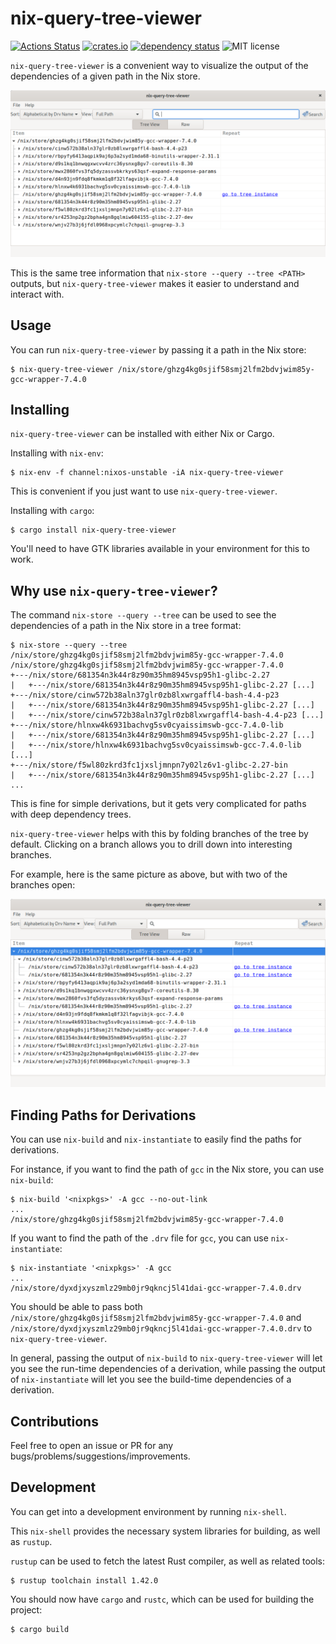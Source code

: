 # nix-query-tree-viewer

[![Actions Status](https://github.com/cdepillabout/nix-query-tree-viewer/workflows/Test/badge.svg)](https://github.com/cdepillabout/nix-query-tree-viewer/actions)
[![crates.io](https://img.shields.io/crates/v/nix-query-tree-viewer.svg)](https://crates.io/crates/nix-query-tree-viewer)
[![dependency status](https://deps.rs/repo/github/cdepillabout/nix-query-tree-viewer/status.svg)](https://deps.rs/repo/github/cdepillabout/nix-query-tree-viewer)
![MIT license](https://img.shields.io/badge/license-MIT-blue.svg)

`nix-query-tree-viewer` is a convenient way to visualize the output of
the dependencies of a given path in the Nix store.

![image of nix-query-tree-viewer](./imgs/screenshot.png)

This is the same tree information that `nix-store --query --tree <PATH>` outputs,
but `nix-query-tree-viewer` makes it easier to understand and interact with.

## Usage

You can run `nix-query-tree-viewer` by passing it a path in the Nix store:

```console
$ nix-query-tree-viewer /nix/store/ghzg4kg0sjif58smj2lfm2bdvjwim85y-gcc-wrapper-7.4.0
```

## Installing

`nix-query-tree-viewer` can be installed with either Nix or Cargo.

Installing with `nix-env`:

```console
$ nix-env -f channel:nixos-unstable -iA nix-query-tree-viewer
```

This is convenient if you just want to use `nix-query-tree-viewer`.

Installing with `cargo`:

```console
$ cargo install nix-query-tree-viewer
```

You'll need to have GTK libraries available in your environment for this to work.

## Why use `nix-query-tree-viewer`?

The command `nix-store --query --tree` can be used to see the dependencies of a
path in the Nix store in a tree format:

```console
$ nix-store --query --tree /nix/store/ghzg4kg0sjif58smj2lfm2bdvjwim85y-gcc-wrapper-7.4.0
/nix/store/ghzg4kg0sjif58smj2lfm2bdvjwim85y-gcc-wrapper-7.4.0
+---/nix/store/681354n3k44r8z90m35hm8945vsp95h1-glibc-2.27
|   +---/nix/store/681354n3k44r8z90m35hm8945vsp95h1-glibc-2.27 [...]
+---/nix/store/cinw572b38aln37glr0zb8lxwrgaffl4-bash-4.4-p23
|   +---/nix/store/681354n3k44r8z90m35hm8945vsp95h1-glibc-2.27 [...]
|   +---/nix/store/cinw572b38aln37glr0zb8lxwrgaffl4-bash-4.4-p23 [...]
+---/nix/store/hlnxw4k6931bachvg5sv0cyaissimswb-gcc-7.4.0-lib
|   +---/nix/store/681354n3k44r8z90m35hm8945vsp95h1-glibc-2.27 [...]
|   +---/nix/store/hlnxw4k6931bachvg5sv0cyaissimswb-gcc-7.4.0-lib [...]
+---/nix/store/f5wl80zkrd3fc1jxsljmnpn7y02lz6v1-glibc-2.27-bin
|   +---/nix/store/681354n3k44r8z90m35hm8945vsp95h1-glibc-2.27 [...]
...
```

This is fine for simple derivations, but it gets very complicated for paths
with deep dependency trees.

`nix-query-tree-viewer` helps with this by folding branches of the tree by
default.  Clicking on a branch allows you to drill down into interesting
branches.

For example, here is the same picture as above, but with two of the branches
open:

![image of nix-query-tree-viewer with two branches open](./imgs/screenshot2.png)

## Finding Paths for Derivations

You can use `nix-build` and `nix-instantiate` to easily find the paths for
derivations.

For instance, if you want to find the path of `gcc` in the Nix store, you can
use `nix-build`:

```console
$ nix-build '<nixpkgs>' -A gcc --no-out-link
...
/nix/store/ghzg4kg0sjif58smj2lfm2bdvjwim85y-gcc-wrapper-7.4.0
```

If you want to find the path of the `.drv` file for `gcc`, you can use
`nix-instantiate`:

```console
$ nix-instantiate '<nixpkgs>' -A gcc
...
/nix/store/dyxdjxyszmlz29mb0jr9qkncj5l41dai-gcc-wrapper-7.4.0.drv
```

You should be able to pass both
`/nix/store/ghzg4kg0sjif58smj2lfm2bdvjwim85y-gcc-wrapper-7.4.0` and
`/nix/store/dyxdjxyszmlz29mb0jr9qkncj5l41dai-gcc-wrapper-7.4.0.drv` to `nix-query-tree-viewer`.

In general, passing the output of `nix-build` to `nix-query-tree-viewer` will
let you see the run-time dependencies of a derivation, while passing the output
of `nix-instantiate` will let you see the build-time dependencies of a
derivation.

## Contributions

Feel free to open an issue or PR for any
bugs/problems/suggestions/improvements.

## Development

You can get into a development environment by running `nix-shell`.

This `nix-shell` provides the necessary system libraries for building, as well
as `rustup`.

`rustup` can be used to fetch the latest Rust compiler, as well as related
tools:

```console
$ rustup toolchain install 1.42.0
```

You should now have `cargo` and `rustc`, which can be used for building the project:

```console
$ cargo build
```

